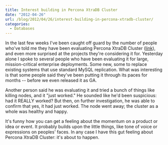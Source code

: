 ```yaml
---
title: Interest building in Percona XtraDB Cluster
date: "2012-04-26"
url: /blog/2012/04/26/interest-building-in-percona-xtradb-cluster/
categories:
  - Databases
---
```

In the last few weeks I've been caught off guard by the number of people who've told me they have been evaluating Percona XtraDB Cluster ([link](http://www.percona.com/software/percona-xtradb-cluster/)), and even more surprised at the projects they're considering it for. Yesterday alone I spoke to several people who have been evaluating it for large, mission-critical enterprise deployments. Some new, some to replace existing systems that use standard MySQL replication. What was interesting is that some people said they've been putting it through its paces for months -- before we even released it as GA.

Another person said he was evaluating it and tried a bunch of things like killing nodes, and it "just worked." He sounded like he'd been suspicious: had it REALLY worked? But then, on further investigation, he was able to confirm that yes, it had just worked. The node went away; the cluster as a whole was healthy and happy.

It's funny how you can get a feeling about the momentum on a product or idea or event. It probably builds upon the little things, like tone of voice or expressions on peoples' faces. In any case I have this gut feeling about Percona XtraDB Cluster: it's about to happen.


